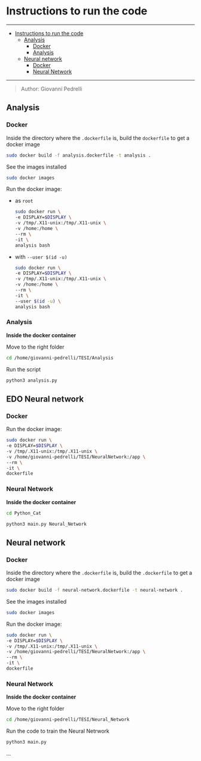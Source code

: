 # Instructions to run the code

---
- [Instructions to run the code](#instructions-to-run-the-code)
    - [Analysis](#analysis)
        - [Docker](#docker)
        - [Analysis](#analysis-1)
    - [Neural network](#neural-network)
        - [Docker](#docker-1)
        - [Neural Network](#neural-network-1)
---

>Author: Giovanni Pedrelli

## Analysis
### Docker
Inside the directory where the `.dockerfile` is, build the `dockerfile` to get a docker image

```bash
sudo docker build -f analysis.dockerfile -t analysis .
```

See the images installed
```bash
sudo docker images
```

<!--
Rename an image
```bash
sudo docker tag <tag> <name>
```
-->

Run the docker image:
- as `root`
    ```bash
    sudo docker run \
    -e DISPLAY=$DISPLAY \
    -v /tmp/.X11-unix:/tmp/.X11-unix \
    -v /home:/home \
    --rm \
    -it \
    analysis bash
    ```

- with `--user $(id -u)`
    ```bash
    sudo docker run \
    -e DISPLAY=$DISPLAY \
    -v /tmp/.X11-unix:/tmp/.X11-unix \
    -v /home:/home \
    --rm \
    -it \
    --user $(id -u) \
    analysis bash
    ```


### Analysis
**Inside the docker container**

Move to the right folder
```bash
cd /home/giovanni-pedrelli/TESI/Analysis
```

Run the script
```bash
python3 analysis.py
```


## EDO Neural network
### Docker

Run the docker image:
```bash
sudo docker run \
-e DISPLAY=$DISPLAY \
-v /tmp/.X11-unix:/tmp/.X11-unix \
-v /home/giovanni-pedrelli/TESI/NeuralNetwork:/app \
--rm \
-it \
dockerfile
```

### Neural Network
**Inside the docker container**

```bash
cd Python_Cat
```

```bash
python3 main.py Neural_Network
```





## Neural network
### Docker

Inside the directory where the `.dockerfile` is, build the `.dockerfile` to get a docker image

```bash
sudo docker build -f neural-network.dockerfile -t neural-network .
```

See the images installed
```bash
sudo docker images
```

Run the docker image:
```bash
sudo docker run \
-e DISPLAY=$DISPLAY \
-v /tmp/.X11-unix:/tmp/.X11-unix \
-v /home/giovanni-pedrelli/TESI/NeuralNetwork:/app \
--rm \
-it \
dockerfile
```

### Neural Network
**Inside the docker container**

Move to the right folder
```bash
cd /home/giovanni-pedrelli/TESI/Neural_Network
```

Run the code to train the Neural Netrwork
```bash
python3 main.py
```

...